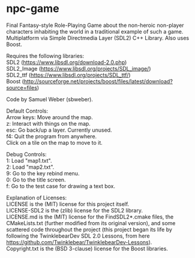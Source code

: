 # npc-game
Final Fantasy-style Role-Playing Game about the non-heroic non-player characters inhabiting the world in a traditional example of such a game. Multiplatform via Simple Directmedia Layer (SDL2) C++ Library. Also uses Boost.  

Requires the following libraries:  
SDL2 (https://www.libsdl.org/download-2.0.php)  
SDL2_Image (https://www.libsdl.org/projects/SDL_image/)  
SDL2_ttf (https://www.libsdl.org/projects/SDL_ttf/)  
Boost (http://sourceforge.net/projects/boost/files/latest/download?source=files)  

Code by Samuel Weber (sbweber).  

Default Controls:  
Arrow keys: Move around the map.  
z: Interact with things on the map.  
esc: Go back/up a layer. Currently unused.  
f4: Quit the program from anywhere.  
Click on a tile on the map to move to it.  

Debug Controls:  
1: Load "map1.txt".  
2: Load "map2.txt".  
9: Go to the key rebind menu.  
0: Go to the title screen.  
f: Go to the test case for drawing a text box.  

Explanation of Licenses:  
LICENSE is the (MIT) license for this project itself.  
LICENSE-SDL2 is the (zlib) license for the SDL2 library.  
LICENSE.md is the (MIT) license for the FindSDL2*.cmake files, the CMakeLists.txt (further modified from its original version), and some scattered code throughout the project (this project began its life by following the TwinklebearDev SDL 2.0 Lessons, from here https://github.com/Twinklebear/TwinklebearDev-Lessons).  
Copyright.txt is the (BSD 3-clause) license for the Boost libraries.  
